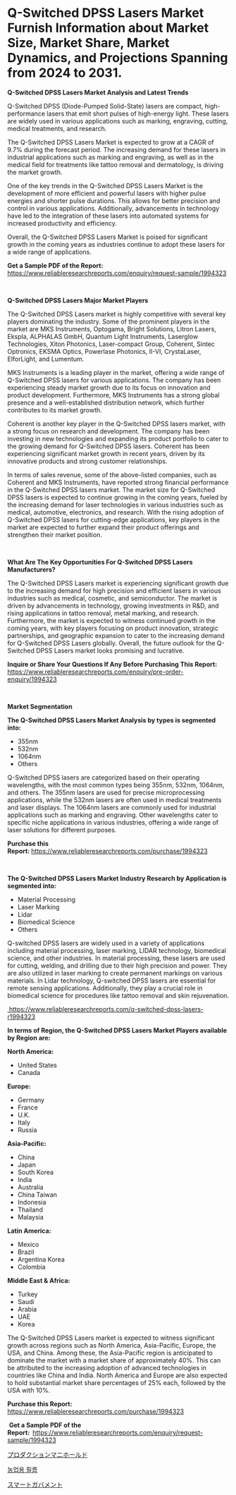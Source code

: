 <p><h1>Q-Switched DPSS Lasers Market Furnish Information about Market Size, Market Share, Market Dynamics, and Projections Spanning from 2024 to 2031.</h1></p><p><strong>Q-Switched DPSS Lasers Market Analysis and Latest Trends</strong></p>
<p><p>Q-Switched DPSS (Diode-Pumped Solid-State) lasers are compact, high-performance lasers that emit short pulses of high-energy light. These lasers are widely used in various applications such as marking, engraving, cutting, medical treatments, and research.</p><p>The Q-Switched DPSS Lasers Market is expected to grow at a CAGR of 9.7% during the forecast period. The increasing demand for these lasers in industrial applications such as marking and engraving, as well as in the medical field for treatments like tattoo removal and dermatology, is driving the market growth.</p><p>One of the key trends in the Q-Switched DPSS Lasers Market is the development of more efficient and powerful lasers with higher pulse energies and shorter pulse durations. This allows for better precision and control in various applications. Additionally, advancements in technology have led to the integration of these lasers into automated systems for increased productivity and efficiency.</p><p>Overall, the Q-Switched DPSS Lasers Market is poised for significant growth in the coming years as industries continue to adopt these lasers for a wide range of applications.</p></p>
<p><strong>Get a Sample PDF of the Report:&nbsp;</strong> <a href="https://www.reliableresearchreports.com/enquiry/request-sample/1994323">https://www.reliableresearchreports.com/enquiry/request-sample/1994323</a></p>
<p>&nbsp;</p>
<p><strong>Q-Switched DPSS Lasers Major Market Players</strong></p>
<p><p>The Q-Switched DPSS Lasers market is highly competitive with several key players dominating the industry. Some of the prominent players in the market are MKS Instruments, Optogama, Bright Solutions, Litron Lasers, Ekspla, ALPHALAS GmbH, Quantum Light Instruments, Laserglow Technologies, Xiton Photonics, Laser-compact Group, Coherent, Sintec Optronics, EKSMA Optics, Powerlase Photonics, II-VI, CrystaLaser, ElforLight, and Lumentum.</p><p>MKS Instruments is a leading player in the market, offering a wide range of Q-Switched DPSS lasers for various applications. The company has been experiencing steady market growth due to its focus on innovation and product development. Furthermore, MKS Instruments has a strong global presence and a well-established distribution network, which further contributes to its market growth.</p><p>Coherent is another key player in the Q-Switched DPSS lasers market, with a strong focus on research and development. The company has been investing in new technologies and expanding its product portfolio to cater to the growing demand for Q-Switched DPSS lasers. Coherent has been experiencing significant market growth in recent years, driven by its innovative products and strong customer relationships.</p><p>In terms of sales revenue, some of the above-listed companies, such as Coherent and MKS Instruments, have reported strong financial performance in the Q-Switched DPSS lasers market. The market size for Q-Switched DPSS lasers is expected to continue growing in the coming years, fueled by the increasing demand for laser technologies in various industries such as medical, automotive, electronics, and research. With the rising adoption of Q-Switched DPSS lasers for cutting-edge applications, key players in the market are expected to further expand their product offerings and strengthen their market position.</p></p>
<p>&nbsp;</p>
<p><strong>What Are The Key Opportunities For Q-Switched DPSS Lasers Manufacturers?</strong></p>
<p><p>The Q-Switched DPSS Lasers market is experiencing significant growth due to the increasing demand for high precision and efficient lasers in various industries such as medical, cosmetic, and semiconductor. The market is driven by advancements in technology, growing investments in R&D, and rising applications in tattoo removal, metal marking, and research. Furthermore, the market is expected to witness continued growth in the coming years, with key players focusing on product innovation, strategic partnerships, and geographic expansion to cater to the increasing demand for Q-Switched DPSS Lasers globally. Overall, the future outlook for the Q-Switched DPSS Lasers market looks promising and lucrative.</p></p>
<p><strong>Inquire or Share Your Questions If Any Before Purchasing This Report:</strong> <a href="https://www.reliableresearchreports.com/enquiry/pre-order-enquiry/1994323">https://www.reliableresearchreports.com/enquiry/pre-order-enquiry/1994323</a></p>
<p>&nbsp;</p>
<p><strong>Market Segmentation</strong></p>
<p><strong>The Q-Switched DPSS Lasers Market Analysis by types is segmented into:</strong></p>
<p><ul><li>355nm</li><li>532nm</li><li>1064nm</li><li>Others</li></ul></p>
<p><p>Q-Switched DPSS lasers are categorized based on their operating wavelengths, with the most common types being 355nm, 532nm, 1064nm, and others. The 355nm lasers are used for precise microprocessing applications, while the 532nm lasers are often used in medical treatments and laser displays. The 1064nm lasers are commonly used for industrial applications such as marking and engraving. Other wavelengths cater to specific niche applications in various industries, offering a wide range of laser solutions for different purposes.</p></p>
<p><strong>Purchase this Report:&nbsp;</strong><a href="https://www.reliableresearchreports.com/purchase/1994323">https://www.reliableresearchreports.com/purchase/1994323</a></p>
<p>&nbsp;</p>
<p><strong>The Q-Switched DPSS Lasers Market Industry Research by Application is segmented into:</strong></p>
<p><ul><li>Material Processing</li><li>Laser Marking</li><li>Lidar</li><li>Biomedical Science</li><li>Others</li></ul></p>
<p><p>Q-switched DPSS lasers are widely used in a variety of applications including material processing, laser marking, LIDAR technology, biomedical science, and other industries. In material processing, these lasers are used for cutting, welding, and drilling due to their high precision and power. They are also utilized in laser marking to create permanent markings on various materials. In Lidar technology, Q-switched DPSS lasers are essential for remote sensing applications. Additionally, they play a crucial role in biomedical science for procedures like tattoo removal and skin rejuvenation.</p></p>
<p><a href="https://www.reliableresearchreports.com/q-switched-dpss-lasers-r1994323">&nbsp;https://www.reliableresearchreports.com/q-switched-dpss-lasers-r1994323</a></p>
<p><strong>In terms of Region, the Q-Switched DPSS Lasers Market Players available by Region are:</strong></p>
<p>
    <p> <strong> North America: </strong>
        <ul>
            <li>United States</li>
            <li>Canada</li>
        </ul>
        </p> 
    <p> <strong> Europe: </strong>
        <ul>
            <li>Germany</li>
            <li>France</li>
            <li>U.K.</li>
            <li>Italy</li>
            <li>Russia</li>
        </ul>
        </p> 
    <p> <strong> Asia-Pacific: </strong>
        <ul>
            <li>China</li>
            <li>Japan</li>
            <li>South Korea</li>
            <li>India</li>
            <li>Australia</li>
            <li>China Taiwan</li>
            <li>Indonesia</li>
            <li>Thailand</li>
            <li>Malaysia</li>
        </ul>
        </p> 
    <p> <strong> Latin America: </strong>
        <ul>
            <li>Mexico</li>
            <li>Brazil</li>
            <li>Argentina Korea</li>
            <li>Colombia</li>
        </ul>
        </p> 
    <p> <strong> Middle East & Africa: </strong>
        <ul>
            <li>Turkey</li>
            <li>Saudi</li>
            <li>Arabia</li>
            <li>UAE</li>
            <li>Korea</li>
        </ul>
    </p>
    </p>
<p><p>The Q-Switched DPSS Lasers market is expected to witness significant growth across regions such as North America, Asia-Pacific, Europe, the USA, and China. Among these, the Asia-Pacific region is anticipated to dominate the market with a market share of approximately 40%. This can be attributed to the increasing adoption of advanced technologies in countries like China and India. North America and Europe are also expected to hold substantial market share percentages of 25% each, followed by the USA with 10%.</p></p>
<p><strong>Purchase this Report: </strong><a href="https://www.reliableresearchreports.com/purchase/1994323">https://www.reliableresearchreports.com/purchase/1994323</a></p>
<p>&nbsp;<strong>Get a Sample PDF of the Report:&nbsp;&nbsp;</strong><a href="https://www.reliableresearchreports.com/enquiry/request-sample/1994323">https://www.reliableresearchreports.com/enquiry/request-sample/1994323</a></p>
<p><strong></strong></p>
<p><p><a href="https://github.com/VellaJacobi2023/Market-Research-Report-List-1/blob/main/361966945820.md">プロダクションマニホールド</a></p><p><a href="https://github.com/durgin521/Market-Research-Report-List-1/blob/main/959438241704.md">농업용 필름</a></p><p><a href="https://github.com/AylinBeier/Market-Research-Report-List-1/blob/main/705370345821.md">スマートガバメント</a></p></p>